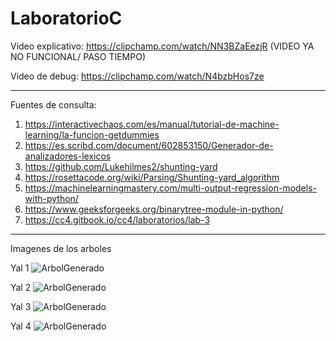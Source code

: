 # LaboratorioC

Video explicativo: https://clipchamp.com/watch/NN3BZaEezjR (VIDEO YA NO FUNCIONAL/ PASO TIEMPO)

Video de debug: https://clipchamp.com/watch/N4bzbHos7ze

---------------------------------------------------------

Fuentes de consulta: 

 1. https://interactivechaos.com/es/manual/tutorial-de-machine-learning/la-funcion-getdummies
 2. https://es.scribd.com/document/602853150/Generador-de-analizadores-lexicos
 3. https://github.com/Lukehilmes2/shunting-yard
 4. https://rosettacode.org/wiki/Parsing/Shunting-yard_algorithm
 5. https://machinelearningmastery.com/multi-output-regression-models-with-python/
 6. https://www.geeksforgeeks.org/binarytree-module-in-python/
 7. https://cc4.gitbook.io/cc4/laboratorios/lab-3

------------------------------------------------------------

Imagenes de los arboles 

Yal 1
![ArbolGenerado](https://user-images.githubusercontent.com/72479030/234412261-060d8307-c426-48b3-88fa-58d70ce44db5.png)


Yal 2
![ArbolGenerado](https://user-images.githubusercontent.com/72479030/234412158-dfd3adf9-9a32-417e-89b3-15edf48ed3ef.png)


Yal 3
![ArbolGenerado](https://user-images.githubusercontent.com/72479030/234412066-3cb0f03c-c5ca-4552-a0a2-2d62e82a7047.png)


Yal 4
![ArbolGenerado](https://user-images.githubusercontent.com/72479030/234411837-619157cb-2d6f-4417-abdd-2d73429afd12.png)
